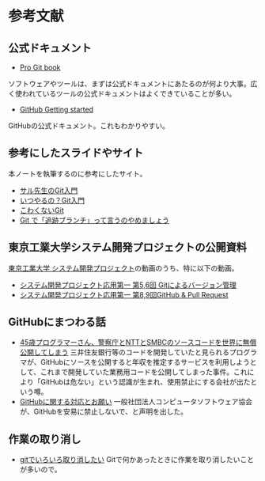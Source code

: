 # 参考文献

## 公式ドキュメント

* [Pro Git book](https://git-scm.com/book/ja/v2)

ソフトウェアやツールは、まずは公式ドキュメントにあたるのが何より大事。広く使われているツールの公式ドキュメントはよくできていることが多い。

* [GitHub Getting started](https://docs.github.com/en/github/getting-started-with-github)

GitHubの公式ドキュメント。これもわかりやすい。

## 参考にしたスライドやサイト

本ノートを執筆するのに参考にしたサイト。

* [サル先生のGit入門](https://backlog.com/ja/git-tutorial/)
* [いつやるの？Git入門](https://www.slideshare.net/matsukaz/git-28304397)
* [こわくないGit](https://www.slideshare.net/kotas/git-15276118)
* [Git で「追跡ブランチ」って言うのやめましょう](https://qiita.com/uasi/items/69368c17c79e99aaddbf)

## 東京工業大学システム開発プロジェクトの公開資料

[東京工業大学 システム開発プロジェクト](https://www.youtube.com/channel/UCJx-rgFp80y-x7_JeBJ35yA)の動画のうち、特に以下の動画。

* [システム開発プロジェクト応用第一 第5,6回 Gitによるバージョン管理](https://www.youtube.com/watch?v=WMIiPcgGC4Q&list=PLbBGNsln3DxR3yFgCPvj40_nV-k5buTvz&index=3)
* [システム開発プロジェクト応用第一 第8,9回GitHub & Pull Request](https://www.youtube.com/watch?v=ALQvBsWQ2dA&list=PLbBGNsln3DxR3yFgCPvj40_nV-k5buTvz&index=5)

## GitHubにまつわる話

* [45歳プログラマーさん、警察庁とNTTとSMBCのソースコードを世界に無償公開してしまう](https://togetter.com/li/1659308)
三井住友銀行等のコードを開発していたと見られるプログラマが、GitHubにソースを公開すると年収を推定するサービスを利用しようとして、これまで開発していた業務用コードを公開してしまった事件。これにより「GitHubは危ない」という認識が生まれ、使用禁止にする会社が出たという噂。
* [GitHubに関する対応とお願い](https://www.saj.or.jp/NEWS/pr/210202_github.html) 一般社団法人コンピュータソフトウェア協会が、GitHubを安易に禁止しないで、と声明を出した。

## 作業の取り消し

* [gitでいろいろ取り消したい](https://qiita.com/tani-shi/items/3419600447292abf6c79)
Gitで何かあったときに作業を取り消したいことが多いので。
